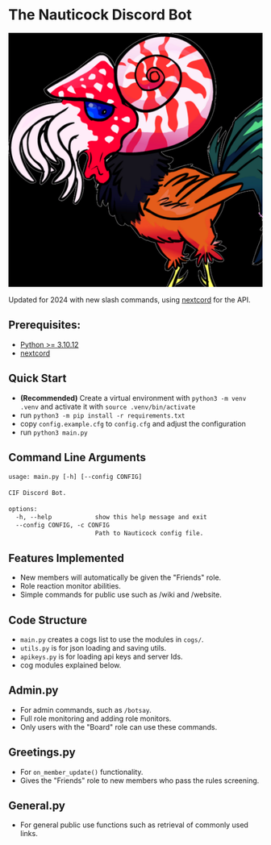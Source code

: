 # The Nauticock Discord Bot

![The Nauticock](https://github.com/CIF-Rochester/NauticockBot/blob/master/TheNauticock.png?raw=true)

Updated for 2024 with new slash commands, using [nextcord](https://github.com/nextcord/nextcord) for the API.

## Prerequisites:
* [Python >= 3.10.12](https://www.python.org/)
* [nextcord](https://pypi.org/project/nextcord/)

## Quick Start
- **(Recommended)** Create a virtual environment with `python3 -m venv .venv` and activate it with `source .venv/bin/activate`
- run `python3 -m pip install -r requirements.txt`
- copy `config.example.cfg` to `config.cfg` and adjust the configuration
- run `python3 main.py`

## Command Line Arguments

```
usage: main.py [-h] [--config CONFIG]

CIF Discord Bot.

options:
  -h, --help            show this help message and exit
  --config CONFIG, -c CONFIG
                        Path to Nauticock config file.
```

## Features Implemented

* New members will automatically be given the "Friends" role.
* Role reaction monitor abilities.
* Simple commands for public use such as /wiki and /website.

## Code Structure

* `main.py` creates a cogs list to use the modules in `cogs/`.
* `utils.py` is for json loading and saving utils.
* `apikeys.py` is for loading api keys and server Ids.
* cog modules explained below.

## Admin.py

* For admin commands, such as `/botsay`.
* Full role monitoring and adding role monitors.
* Only users with the "Board" role can use these commands.

## Greetings.py

* For `on_member_update()` functionality.
* Gives the "Friends" role to new members who pass the rules screening.

## General.py

* For general public use functions such as retrieval of commonly used links.
